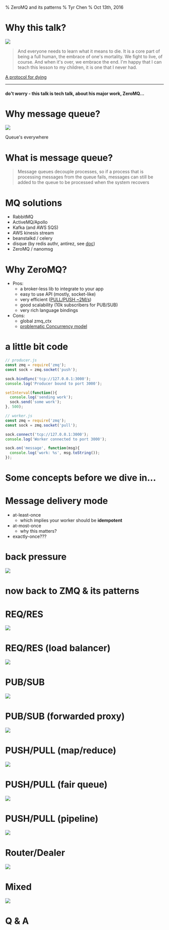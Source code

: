 % ZeroMQ and its patterns
% Tyr Chen
% Oct 13th, 2016

# Why this talk?

![](assets/images/pieter.jpg)

> And everyone needs to learn what it means to die. It is a core part of being a full human, the embrace of one's mortality. We fight to live, of course. And when it's over, we embrace the end. I'm happy that I can teach this lesson to my children, it is one that I never had.

[A protocol for dying](http://hintjens.com/blog:115)

----

#### do't worry - this talk is tech talk, about his major work, ZeroMQ...

# Why message queue?

![](assets/images/costco.jpg)

Queue's everywhere

# What is message queue?

> Message queues decouple processes, so if a process that is processing messages from the queue fails, messages can still be added to the queue to be processed when the system recovers

# MQ solutions

* RabbitMQ
* ActiveMQ/Apollo
* Kafka (and AWS SQS)
* AWS kinesis stream
* beanstalkd / celery
* disque (by redis authr, antirez, see [doc](http://antirez.com/news/88))
* ZeroMQ / nanomsg

# Why ZeroMQ?

* Pros:
    * a broker-less lib to integrate to your app
    * easy to use API (mostly, socket-like)
    * very efficient ([PULL/PUSH ~2M/s](https://github.com/zeromq/jeromq/wiki/Performance))
    * good scalability (10k subscribers for PUB/SUB)
    * very rich language bindings
* Cons:
    * global zmq_ctx
    * [problematic Concurrency model](http://zeromq.org/whitepapers:architecture)

# a little bit code

```javascript
// producer.js
const zmq = require('zmq');
const sock = zmq.socket('push');

sock.bindSync('tcp://127.0.0.1:3000');
console.log('Producer bound to port 3000');

setInterval(function(){
  console.log('sending work');
  sock.send('some work');
}, 500);

// worker.js
const zmq = require('zmq');
const sock = zmq.socket('pull');

sock.connect('tcp://127.0.0.1:3000');
console.log('Worker connected to port 3000');

sock.on('message', function(msg){
  console.log('work: %s', msg.toString());
});
```

# Some concepts before we dive in...

# Message delivery mode

* at-least-once
    * which implies your worker should be __idempotent__
* at-most-once
    * why this matters?
* exactly-once???

# back pressure

![](assets/images/bp.png)

# now back to ZMQ & its patterns

# REQ/RES

![](assets/images/req.png)

# REQ/RES (load balancer)

![](assets/images/lb.png)

# PUB/SUB

![](assets/images/pubsub.png)

# PUB/SUB (forwarded proxy)

![](assets/images/proxy.png)

# PUSH/PULL (map/reduce)

![](assets/images/push.png)

# PUSH/PULL (fair queue)

![](assets/images/push1.png)

# PUSH/PULL (pipeline)

![](assets/images/pipeline.png)

# Router/Dealer

![](assets/images/router-dealer.png)

# Mixed

![](assets/images/mixed.png)

# Q & A
